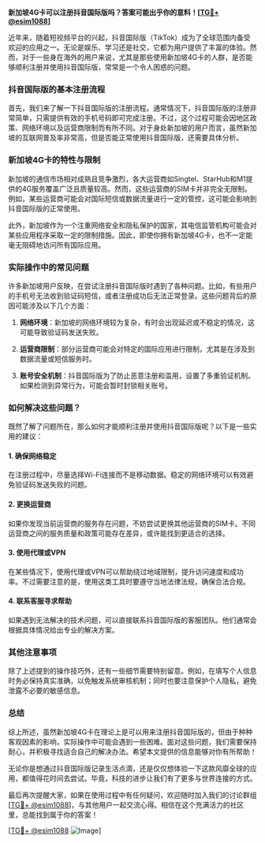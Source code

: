 **新加坡4G卡可以注册抖音国际版吗？答案可能出乎你的意料！[[TG💪+ @esim1088](https://t.me/s/esim1088)]**

近年来，随着短视频平台的兴起，抖音国际版（TikTok）成为了全球范围内备受欢迎的应用之一。无论是娱乐、学习还是社交，它都为用户提供了丰富的体验。然而，对于一些身在海外的用户来说，尤其是那些使用新加坡4G卡的人群，是否能够顺利注册并使用抖音国际版，常常是一个令人困惑的问题。

### 抖音国际版的基本注册流程

首先，我们来了解一下抖音国际版的注册流程。通常情况下，抖音国际版的注册非常简单，只需提供有效的手机号码即可完成注册。不过，这个过程可能会因地区政策、网络环境以及运营商限制而有所不同。对于身处新加坡的用户而言，虽然新加坡的互联网普及率非常高，但是否能正常使用抖音国际版，还需要具体分析。

### 新加坡4G卡的特性与限制

新加坡的通信市场相对成熟且竞争激烈，各大运营商如Singtel、StarHub和M1提供的4G服务覆盖广泛且质量较高。然而，这些运营商的SIM卡并非完全无限制。例如，某些运营商可能会对国际短信或数据流量进行一定的管控，这可能会影响到抖音国际版的正常使用。

此外，新加坡作为一个注重网络安全和隐私保护的国家，其电信监管机构可能会对某些应用程序采取一定的限制措施。因此，即使你拥有新加坡4G卡，也不一定能毫无阻碍地访问所有国际应用。

### 实际操作中的常见问题

许多新加坡用户反映，在尝试注册抖音国际版时遇到了各种问题。比如，有些用户的手机号无法收到验证码短信，或者注册成功后无法正常登录。这些问题背后的原因可能涉及以下几个方面：

1. **网络环境**：新加坡的网络环境较为复杂，有时会出现延迟或不稳定的情况，这可能导致验证码发送失败。
   
2. **运营商限制**：部分运营商可能会对特定的国际应用进行限制，尤其是在涉及到数据流量或短信服务时。

3. **账号安全机制**：抖音国际版为了防止恶意注册和滥用，设置了多重验证机制。如果检测到异常行为，可能会暂时封锁相关账号。

### 如何解决这些问题？

既然了解了问题所在，那么如何才能顺利注册并使用抖音国际版呢？以下是一些实用的建议：

#### 1. 确保网络稳定
在注册过程中，尽量选择Wi-Fi连接而不是移动数据。稳定的网络环境可以有效避免验证码发送失败的问题。

#### 2. 更换运营商
如果你发现当前运营商的服务存在问题，不妨尝试更换其他运营商的SIM卡。不同运营商之间的服务质量和政策可能存在差异，或许能找到更适合的选择。

#### 3. 使用代理或VPN
在某些情况下，使用代理或VPN可以帮助绕过地域限制，提升访问速度和成功率。不过需要注意的是，使用这类工具时要遵守当地法律法规，确保合法合规。

#### 4. 联系客服寻求帮助
如果遇到无法解决的技术问题，可以直接联系抖音国际版的客服团队。他们通常会根据具体情况给出专业的解决方案。

### 其他注意事项

除了上述提到的操作技巧外，还有一些细节需要特别留意。例如，在填写个人信息时务必保持真实准确，以免触发系统审核机制；同时也要注意保护个人隐私，避免泄露不必要的敏感信息。

### 总结

综上所述，虽然新加坡4G卡在理论上是可以用来注册抖音国际版的，但由于种种客观因素的影响，实际操作中可能会遇到一些困难。面对这些问题，我们需要保持耐心，并积极寻找适合自己的解决办法。希望本文提供的信息能够对你有所帮助！

无论你是想通过抖音国际版记录生活点滴，还是仅仅想体验一下这款风靡全球的应用，都值得花时间去尝试。毕竟，科技的进步让我们有了更多与世界连接的方式。

最后再次提醒大家，如果在使用过程中有任何疑问，欢迎随时加入我们的讨论群组[[TG💪+ @esim1088](https://t.me/s/esim1088)]，与其他用户一起交流心得。相信在这个充满活力的社区里，总能找到属于你的答案！

[[TG💪+ @esim1088](https://t.me/s/esim1088) ![Image](https://i.postimg.cc/4NQfJmqS/Snipaste-2025-05-13-00-14-12.png)]
